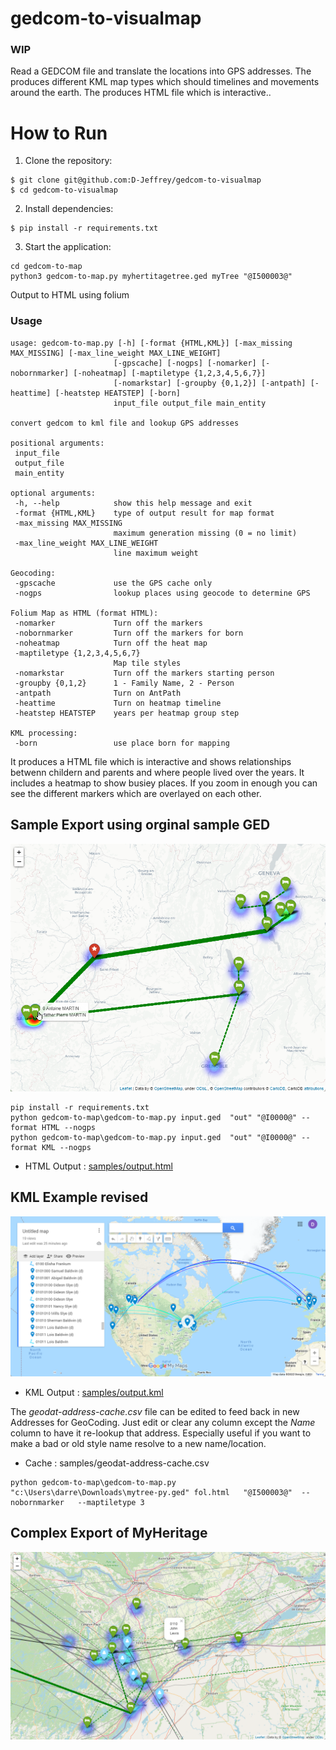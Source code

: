 # gedcom-to-visualmap
### WIP

Read a GEDCOM file and translate the locations into GPS addresses.
The produces different KML map types which should timelines and movements around the earth.
The produces HTML file which is interactive..

# How to Run

1. Clone the repository:
```
$ git clone git@github.com:D-Jeffrey/gedcom-to-visualmap
$ cd gedcom-to-visualmap
```

2. Install dependencies:
```
$ pip install -r requirements.txt
```

3. Start the application:
```
cd gedcom-to-map
python3 gedcom-to-map.py myhertitagetree.ged myTree "@I500003@" 
```

Output to HTML using folium

 ### Usage
 
 ```
 usage: gedcom-to-map.py [-h] [-format {HTML,KML}] [-max_missing MAX_MISSING] [-max_line_weight MAX_LINE_WEIGHT]
                        [-gpscache] [-nogps] [-nomarker] [-nobornmarker] [-noheatmap] [-maptiletype {1,2,3,4,5,6,7}]
                        [-nomarkstar] [-groupby {0,1,2}] [-antpath] [-heattime] [-heatstep HEATSTEP] [-born]
                        input_file output_file main_entity

convert gedcom to kml file and lookup GPS addresses

positional arguments:
  input_file
  output_file
  main_entity

optional arguments:
  -h, --help            show this help message and exit
  -format {HTML,KML}    type of output result for map format
  -max_missing MAX_MISSING
                        maximum generation missing (0 = no limit)
  -max_line_weight MAX_LINE_WEIGHT
                        line maximum weight

Geocoding:
  -gpscache             use the GPS cache only
  -nogps                lookup places using geocode to determine GPS

Folium Map as HTML (format HTML):
  -nomarker             Turn off the markers
  -nobornmarker         Turn off the markers for born
  -noheatmap            Turn off the heat map
  -maptiletype {1,2,3,4,5,6,7}
                        Map tile styles
  -nomarkstar           Turn off the markers starting person
  -groupby {0,1,2}      1 - Family Name, 2 - Person
  -antpath              Turn on AntPath
  -heattime             Turn on heatmap timeline
  -heatstep HEATSTEP    years per heatmap group step

KML processing:
  -born                 use place born for mapping
```
It produces a HTML file which is interactive and shows relationships betwenn childern and parents and where people lived 
over the years.  It includes a heatmap to show busiey places.  If you zoom in enough you can see the different markers 
which are overlayed on each other.

## Sample Export using orginal sample GED
![img](samples/msedge_2022-01-03_20-06-34.png)

```
pip install -r requirements.txt
python gedcom-to-map\gedcom-to-map.py input.ged  "out" "@I0000@" --format HTML --nogps
python gedcom-to-map\gedcom-to-map.py input.ged  "out" "@I0000@" --format KML --nogps

```
* HTML Output : [samples/output.html](sample/output.html)

## KML Example revised
![img](samples/msedge_2022-01-02_12-36-33.png)
* KML Output  : [samples/output.kml](sample/output.kml)

The *geodat-address-cache.csv* file can be edited to feed back in new Addresses for GeoCoding.  Just edit or clear any column except the *Name* column to have it re-lookup that address.  Especially useful if you want to make a bad or old style name resolve to a new name/location.
* Cache : samples/geodat-address-cache.csv


```
python gedcom-to-map\gedcom-to-map.py "c:\Users\darre\Downloads\mytree-py.ged" fol.html   "@I500003@"  --nobornmarker   --maptiletype 3
```

## Complex Export of MyHeritage
![img](samples/msedge_2022-01-03_16-06-09.png)


